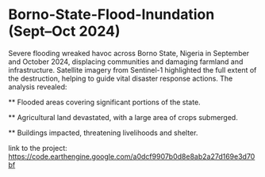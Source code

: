 ﻿# Borno-State-Flood-Inundation (Sept–Oct 2024)

 Severe flooding wreaked havoc across Borno State, Nigeria in September and October 2024, displacing communities and damaging farmland and infrastructure. Satellite imagery from Sentinel-1 highlighted the full extent of the destruction, helping to guide vital disaster response actions. The analysis revealed:

** Flooded areas covering significant portions of the state.

** Agricultural land devastated, with a large area of crops submerged.

** Buildings impacted, threatening livelihoods and shelter.

link to the project: https://code.earthengine.google.com/a0dcf9907b0d8e8ab2a27d169e3d70bf
